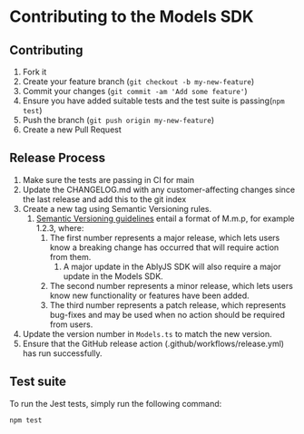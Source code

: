 # Contributing to the Models SDK

## Contributing

1. Fork it
2. Create your feature branch (`git checkout -b my-new-feature`)
3. Commit your changes (`git commit -am 'Add some feature'`)
4. Ensure you have added suitable tests and the test suite is passing(`npm test`)
5. Push the branch (`git push origin my-new-feature`)
6. Create a new Pull Request

## Release Process

1. Make sure the tests are passing in CI for main
2. Update the CHANGELOG.md with any customer-affecting changes since the last release and add this to the git index
3. Create a new tag using Semantic Versioning rules.
   1. [Semantic Versioning guidelines](https://semver.org/) entail a format of M.m.p, for example 1.2.3, where:
      1. The first number represents a major release, which lets users know a breaking change has occurred that will require action from them.
         1. A major update in the AblyJS SDK will also require a major update in the Models SDK.
      2. The second number represents a minor release, which lets users know new functionality or features have been added.
      3. The third number represents a patch release, which represents bug-fixes and may be used when no action should be required from users.
4. Update the version number in `Models.ts` to match the new version.
5. Ensure that the GitHub release action (.github/workflows/release.yml) has run successfully.

## Test suite

To run the Jest tests, simply run the following command:

```bash
npm test
```
